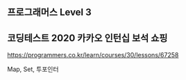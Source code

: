 ## 프로그래머스 Level 3

## 코딩테스트 2020 카카오 인턴십 보석 쇼핑

https://programmers.co.kr/learn/courses/30/lessons/67258

Map, Set, 투포인터
